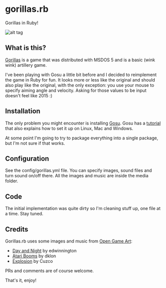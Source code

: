 # gorillas.rb
Gorillas in Ruby!

![alt tag](https://raw.github.com/yurivm/gorillas.rb/master/media/gorillas_screenshot.png)

## What is this?

[Gorillas](https://en.wikipedia.org/wiki/Gorillas_(video_game)) is a game that was distributed with MSDOS 5 and is a basic (wink wink) artillery game.

I've been playing with Gosu a little bit before and I decided to reimplement the game in Ruby for fun.
It looks more or less like the original and should also play like the original, with the only exception: you use your mouse to specify aiming angle and velocity. Asking for those values to be input doesn't feel like 2015 :)

## Installation

The only problem you might encounter is installing [Gosu](https://github.com/gosu/gosu). Gosu has a [tutorial](https://github.com/gosu/gosu/wiki/Ruby-Tutorial) that also explains how to set it up on Linux, Mac and Windows.

At some point I'm going to try to package everything into a single package, but I'm not sure if that works.

## Configuration

See the config/gorillas.yml file. You can specify images, sound files and turn sound on/off there. All the images and music are inside the media folder.

## Code

The initial implementation was quite dirty so I'm cleaning stuff up, one file at a time. Stay tuned.

## Credits

Gorillas.rb uses some images and music from [Open Game Art](http://opengameart.org/):

- [Day and Night](http://opengameart.org/content/day-night-in-summerset) by edwinnington
- [Atari Booms](http://opengameart.org/content/atari-booms) by dklon
- [Explosion](http://opengameart.org/content/explosion) by Cuzco

PRs and comments are of course welcome.

That's it, enjoy!



